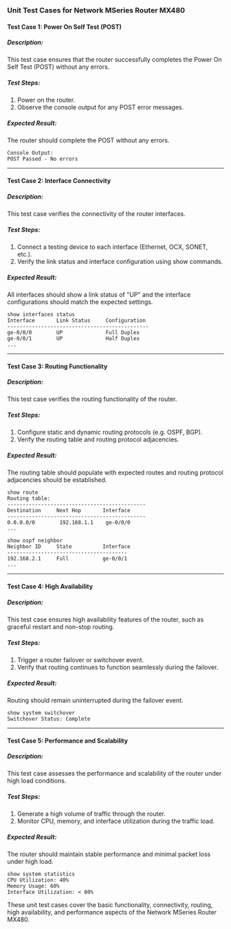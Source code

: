 

### Unit Test Cases for Network MSeries Router MX480

#### Test Case 1: Power On Self Test (POST)

##### Description:
This test case ensures that the router successfully completes the Power On Self Test (POST) without any errors.

##### Test Steps:
1. Power on the router.
2. Observe the console output for any POST error messages.

##### Expected Result:
The router should complete the POST without any errors.

```
Console Output:
POST Passed - No errors
```

---

#### Test Case 2: Interface Connectivity

##### Description:
This test case verifies the connectivity of the router interfaces.

##### Test Steps:
1. Connect a testing device to each interface (Ethernet, OCX, SONET, etc.).
2. Verify the link status and interface configuration using show commands.

##### Expected Result:
All interfaces should show a link status of "UP" and the interface configurations should match the expected settings.

```
show interfaces status
Interface       Link Status     Configuration
----------------------------------------------
ge-0/0/0        UP              Full Duplex
ge-0/0/1        UP              Half Duplex
...
```

---

#### Test Case 3: Routing Functionality

##### Description:
This test case verifies the routing functionality of the router.

##### Test Steps:
1. Configure static and dynamic routing protocols (e.g. OSPF, BGP).
2. Verify the routing table and routing protocol adjacencies.

##### Expected Result:
The routing table should populate with expected routes and routing protocol adjacencies should be established.

```
show route
Routing table:
---------------------------------------------
Destination     Next Hop       Interface
---------------------------------------------
0.0.0.0/0        192.168.1.1    ge-0/0/0
...

show ospf neighbor
Neighbor ID     State          Interface
---------------------------------------
192.168.2.1     Full           ge-0/0/1
...
```

---

#### Test Case 4: High Availability

##### Description:
This test case ensures high availability features of the router, such as graceful restart and non-stop routing.

##### Test Steps:
1. Trigger a router failover or switchover event.
2. Verify that routing continues to function seamlessly during the failover.

##### Expected Result:
Routing should remain uninterrupted during the failover event.

```
show system switchover
Switchover Status: Complete
```

---

#### Test Case 5: Performance and Scalability

##### Description:
This test case assesses the performance and scalability of the router under high load conditions.

##### Test Steps:
1. Generate a high volume of traffic through the router.
2. Monitor CPU, memory, and interface utilization during the traffic load.

##### Expected Result:
The router should maintain stable performance and minimal packet loss under high load.

```
show system statistics
CPU Utilization: 40%
Memory Usage: 60%
Interface Utilization: < 80%
```

These unit test cases cover the basic functionality, connectivity, routing, high availability, and performance aspects of the Network MSeries Router MX480.